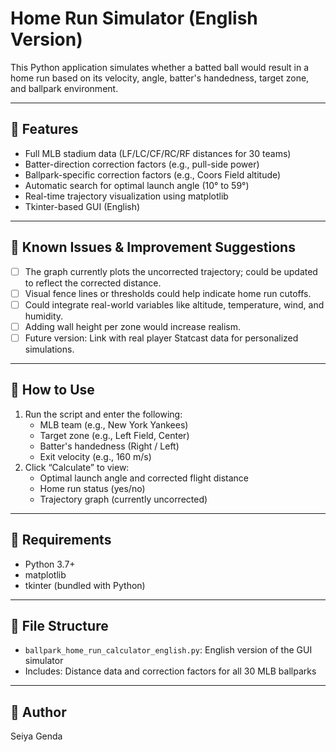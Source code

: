 # Home Run Simulator (English Version)

This Python application simulates whether a batted ball would result in a home run based on its velocity, angle, batter's handedness, target zone, and ballpark environment.

---

## 🎯 Features

- Full MLB stadium data (LF/LC/CF/RC/RF distances for 30 teams)
- Batter-direction correction factors (e.g., pull-side power)
- Ballpark-specific correction factors (e.g., Coors Field altitude)
- Automatic search for optimal launch angle (10° to 59°)
- Real-time trajectory visualization using matplotlib
- Tkinter-based GUI (English)

---

## 🔧 Known Issues & Improvement Suggestions

- [ ] The graph currently plots the uncorrected trajectory; could be updated to reflect the corrected distance.
- [ ] Visual fence lines or thresholds could help indicate home run cutoffs.
- [ ] Could integrate real-world variables like altitude, temperature, wind, and humidity.
- [ ] Adding wall height per zone would increase realism.
- [ ] Future version: Link with real player Statcast data for personalized simulations.

---

## 🧪 How to Use

1. Run the script and enter the following:
   - MLB team (e.g., New York Yankees)
   - Target zone (e.g., Left Field, Center)
   - Batter's handedness (Right / Left)
   - Exit velocity (e.g., 160 m/s)
2. Click “Calculate” to view:
   - Optimal launch angle and corrected flight distance
   - Home run status (yes/no)
   - Trajectory graph (currently uncorrected)

---

## 🧰 Requirements

- Python 3.7+
- matplotlib
- tkinter (bundled with Python)

---

## 📁 File Structure

- `ballpark_home_run_calculator_english.py`: English version of the GUI simulator
- Includes: Distance data and correction factors for all 30 MLB ballparks

---

## 👤 Author

Seiya Genda
